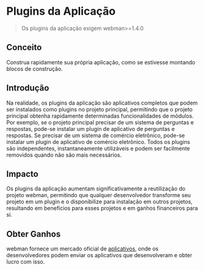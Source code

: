# Plugins da Aplicação

> Os plugins da aplicação exigem webman>=1.4.0

## Conceito
Construa rapidamente sua própria aplicação, como se estivesse montando blocos de construção.

## Introdução
Na realidade, os plugins da aplicação são aplicativos completos que podem ser instalados como plugins no projeto principal, permitindo que o projeto principal obtenha rapidamente determinadas funcionalidades de módulos. Por exemplo, se o projeto principal precisar de um sistema de perguntas e respostas, pode-se instalar um plugin de aplicativo de perguntas e respostas. Se precisar de um sistema de comércio eletrônico, pode-se instalar um plugin de aplicativo de comércio eletrônico. Todos os plugins são independentes, instantaneamente utilizáveis e podem ser facilmente removidos quando não são mais necessários.

## Impacto
Os plugins da aplicação aumentam significativamente a reutilização do projeto webman, permitindo que qualquer desenvolvedor transforme seu projeto em um plugin e o disponibilize para instalação em outros projetos, resultando em benefícios para esses projetos e em ganhos financeiros para si.

## Obter Ganhos
webman fornece um mercado oficial de [aplicativos](https://www.workerman.net/apps), onde os desenvolvedores podem enviar os aplicativos que desenvolveram e obter lucro com isso.
